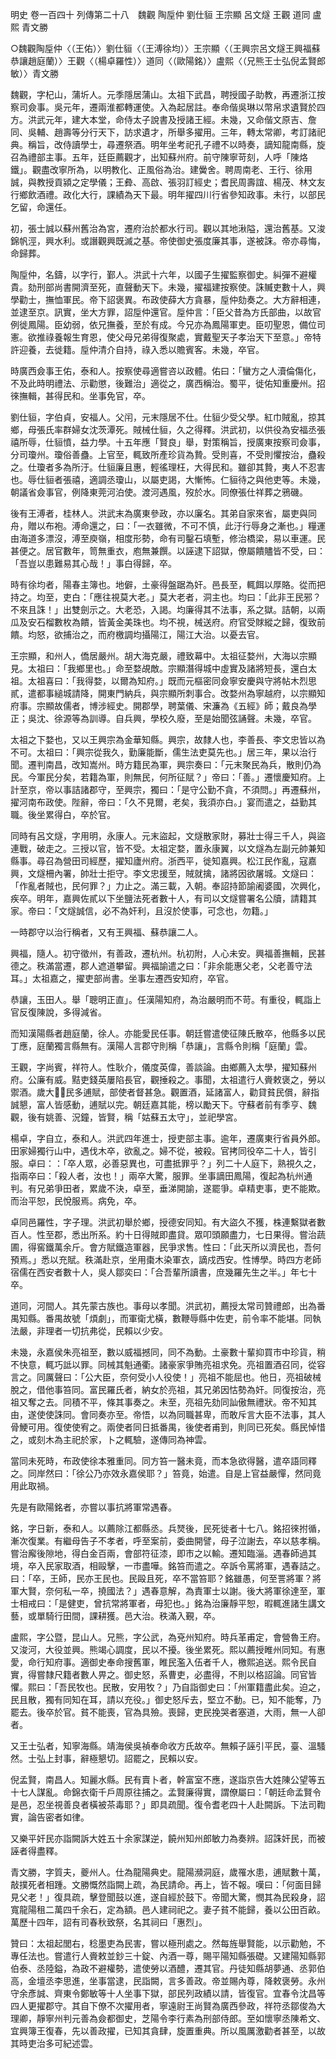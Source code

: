 明史
卷一百四十
列傳第二十八　魏觀 陶垕仲 劉仕貆 王宗顯 呂文燧 王觀 道同 盧熙 青文勝

○魏觀陶垕仲〈（王佑）〉劉仕貆〈（王溥徐均）〉王宗顯〈（王興宗呂文燧王興福蘇恭讓趙庭蘭）〉王觀〈（楊卓羅性）〉道同〈（歐陽銘）〉盧熙〈（兄熊王士弘倪孟賢郎敏）〉青文勝

魏觀，字杞山，蒲圻人。元季隱居蒲山。太祖下武昌，聘授國子助教，再遷浙江按察司僉事。吳元年，遷兩淮都轉運使。入為起居註。奉命偕吳琳以幣帛求遺賢於四方。洪武元年，建大本堂，命侍太子說書及授諸王經。未幾，又命偕文原吉、詹同、吳輔、趙壽等分行天下，訪求遺才，所舉多擢用。三年，轉太常卿，考訂諸祀典。稱旨，改侍讀學士，尋遷祭酒。明年坐考祀孔子禮不以時奏，謫知龍南縣，旋召為禮部主事。五年，廷臣薦觀才，出知蘇州府。前守陳寧苛刻，人呼「陳烙鐵」。觀盡改寧所為，以明教化、正風俗為治。建黌舍。聘周南老、王行、徐用誠，與教授貢潁之定學儀；王彜、高啟、張羽訂經史；耆民周壽誼、楊茂、林文友行鄉飲酒禮。政化大行，課績為天下最。明年擢四川行省參知政事。未行，以部民乞留，命還任。

初，張士誠以蘇州舊治為宮，遷府治於都水行司。觀以其地湫隘，還治舊基。又浚錦帆涇，興水利。或譖觀興既滅之基。帝使御史張度廉其事，遂被誅。帝亦尋悔，命歸葬。

陶垕仲，名鑄，以字行，鄞人。洪武十六年，以國子生擢監察御史。糾彈不避權貴。劾刑部尚書開濟至死，直聲動天下。未幾，擢福建按察使。誅贓吏數十人，興學勸士，撫恤軍民。帝下詔褒異。布政使薛大方貪暴，垕仲劾奏之。大方辭相連，並逮至京。訊實，坐大方罪，詔垕仲還官。垕仲言：「臣父昔為方氏部曲，以故官例徙鳳陽。臣幼弱，依兄撫養，至於有成。今兄亦為鳳陽軍吏。臣叨聖恩，備位司憲。欲推祿養報生育恩，使父母兄弟得復聚處，實戴聖天子孝治天下至意。」帝特許迎養，去徙籍。垕仲清介自持，祿入悉以贍賓客。未幾，卒官。

時廣西僉事王佑，泰和人。按察使尋適嘗咨以政體。佑曰：「蠻方之人瀆倫傷化，不及此時明禮法、示勸懲，後難治」適從之，廣西稱治。蜀平，徙佑知重慶州。招徠撫輯，甚得民和。坐事免官，卒。

劉仕貆，字伯貞，安福人。父闬，元末隱居不仕。仕貆少受父學。紅巾賊亂，掠其鄉，母張氏率群婦女沈茨潭死。賊械仕貆，久之得釋。洪武初，以供役為安福丞張禧所辱，仕貆憤，益力學。十五年應「賢良」舉，對策稱旨，授廣東按察司僉事，分司瓊州。瓊俗善蠱。上官至，輒致所產珍貨為贄。受則喜，不受則懼按治，蠱殺之。仕瓊者多為所汙。仕貆廉且惠，輕徭理枉，大得民和。雖卻其贄，夷人不忍害也。辱仕貆者張禧，適調丞瓊山，以屬吏謁，大慚怖。仁貆待之與他吏等。未幾，朝議省僉事官，例降東莞河泊使。渡河遇風，歿於水。同僚張仕祥葬之鴉磯。

後有王溥者，桂林人。洪武末為廣東參政，亦以廉名。其弟自家來省，屬吏與同舟，贈以布袍。溥命還之，曰：「一衣雖微，不可不慎，此汙行辱身之漸也。」糧運由海道多漂沒，溥至庾嶺，相度形勢，命有司鑿石填塹，修治橋梁，易以車運。民甚便之。居官數年，笥無重衣，庖無兼饌。以誣逮下詔獄，僚屬饋贐皆不受，曰：「吾豈以患難易其心哉！」事白得歸，卒。

時有徐均者，陽春主簿也。地僻，土豪得盤踞為奸。邑長至，輒餌以厚賂。從而把持之。均至，吏白：「應往視莫大老。」莫大老者，洞主也。均曰：「此非王民邪？不來且誅！」出雙劍示之。大老恐，入謁。均廉得其不法事，系之獄。詰朝，以兩瓜及安石榴數枚為饋，皆黃金美珠也。均不視，械送府。府官受賕縱之歸，復致前饋。均怒，欲捕治之，而府檄調均攝陽江，陽江大治。以憂去官。

王宗顯，和州人，僑居嚴州。胡大海克嚴，禮致幕中。太祖征婺州，大海以宗顯見。太祖曰：「我鄉里也。」命至婺覘敵。宗顯潛得城中虛實及諸將短長，還白太祖。太祖喜曰：「我得婺，以爾為知府。」既而元樞密同僉寧安慶與守將帖木烈思貳，遣都事縋城請降，開東門納兵，與宗顯所刺事合。改婺州為寧越府，以宗顯知府事。宗顯故儒者，博涉經史。開郡學，聘葉儀、宋濂為《五經》師；戴良為學正；吳沈、徐源等為訓導。自兵興，學校久廢，至是始聞弦誦聲。未幾，卒官。

太祖之下婺也，又以王興宗為金華知縣。興宗，故隸人也，李善長、李文忠皆以為不可。太祖曰：「興宗從我久，勤廉能斷，儒生法吏莫先也。」居三年，果以治行聞。遷判南昌，改知嵩州。時方籍民為軍，興宗奏曰：「元末聚民為兵，散則仍為民。今軍民分矣，若籍為軍，則無民，何所征賦？」帝曰：「善。」遷懷慶知府。上計至京，帝以事詰諸郡守，至興宗，獨曰：「是守公勤不貪，不須問。」再遷蘇州，擢河南布政使。陛辭，帝曰：「久不見爾，老矣，我須亦白。」宴而遣之，益勤其職。後坐累得白，卒於官。

同時有呂文燧，字用明，永康人。元末盜起，文燧散家財，募壯士得三千人，與盜連戰，破走之。三授以官，皆不受。太祖定婺，置永康翼，以文燧為左副元帥兼知縣事。尋召為營田司經歷，擢知廬州府。浙西平，徙知嘉興。松江民作亂，寇嘉興，文燧柵內署，帥壯士拒守。李文忠援至，賊就擒，諸將因欲屠城。文燧曰：「作亂者賊也，民何罪？」力止之。滿三載，入朝。奉詔持節諭阇婆國，次興化，疾卒。明年，嘉興佐貳以下坐鹽法死者數十人，有司以文燧嘗署名公牘，請籍其家。帝曰：「文燧誠信，必不為奸利，且沒於使事，可念也，勿籍。」

一時郡守以治行稱者，又有王興福、蘇恭讓二人。

興福，隨人。初守徵州，有善政，遷杭州。杭初附，人心未安。興福善撫輯，民甚德之。秩滿當遷，郡人遮道攀留。興福諭遣之曰：「非余能惠父老，父老善守法耳。」太祖嘉之，擢吏部尚書。坐事左遷西安知府，卒官。

恭讓，玉田人。舉「聰明正直」。任漢陽知府，為治嚴明而不苛。有重役，輒詣上官反復陳說，多得減省。

而知漢陽縣者趙庭蘭，徐人。亦能愛民任事。朝廷嘗遣使征陳氏散卒，他縣多以民丁應，庭蘭獨言縣無有。漢陽人言郡守則稱「恭讓」，言縣令則稱「庭蘭」雲。

王觀，字尚賓，祥符人。性耿介，儀度英偉，善談論。由鄉薦入太學，擢知蘇州府。公廉有威。黠吏錢英屢陷長官，觀捶殺之。事聞，太祖遣行人賫敕褒之，勞以禦酒。歲大，民多逋賦，部使者督甚急。觀置酒，延諸富人，勸貸貧民償，辭指誠懇，富人皆感動，逋賦以完。朝廷嘉其能，榜以勵天下。守蘇者前有季亨、魏觀，後有姚善、況鐘，皆賢，稱「姑蘇五太守」，並祀學宮。

楊卓，字自立，泰和人。洪武四年進士，授吏部主事。逾年，遷廣東行省員外郎。田家婦獨行山中，遇伐木卒，欲亂之。婦不從，被殺。官拷同役卒二十人，皆引服。卓曰：：「卒人眾，必善惡異也，可盡抵罪乎？」列二十人庭下，熟視久之，指兩卒曰：「殺人者，汝也！」兩卒大驚，服罪。坐事謫田鳳陽，復起為杭州通判。有兄弟爭田者，累歲不決，卓至，垂涕開諭，遂罷爭。卓精吏事，吏不能欺。而治平恕，民悅服焉。病免，卒。

卓同邑羅性，字子理。洪武初舉於鄉，授德安同知。有大盜久不獲，株連繫獄者數百人。性至郡，悉出所系。約十日得賊即盡貸。眾叩頭願盡力，七日果得。嘗治蔬圃，得窖鐵萬余斤。會方賦鐵造軍器，民爭求售。性曰：「此天所以濟民也，吾何預焉。」悉以充賦。秩滿赴京，坐用棗木染軍衣，謫戍西安。性博學。時四方老師宿儒在西安者數十人，吳人鄒奕曰：「合吾輩所讀書，庶幾羅先生之半。」年七十卒。

道同，河間人。其先蒙古族也。事母以孝聞。洪武初，薦授太常司贊禮郎，出為番禺知縣。番禺故號「煩劇」，而軍衛尤橫，數鞭辱縣中佐吏，前令率不能堪。同執法嚴，非理者一切抗弗從，民賴以少安。

未幾，永嘉侯朱亮祖至，數以威福撼同，同不為動。土豪數十輩抑買市中珍貨，稍不快意，輒巧詆以罪。同械其魁通衢。諸豪家爭賄亮祖求免。亮祖置酒召同，從容言之。同厲聲曰：「公大臣，奈何受小人役使！」亮祖不能屈也。他日，亮祖破械脫之，借他事笞同。富民羅氏者，納女於亮祖，其兄弟因怙勢為奸。同復按治，亮祖又奪之去。同積不平，條其事奏之。未至，亮祖先劾同訕傲無禮狀。帝不知其由，遂使使誅同。會同奏亦至。帝悟，以為同職甚卑，而敢斥言大臣不法事，其人骨鯁可用。復使使宥之。兩使者同日抵番禺，後使者甫到，則同已死矣。縣民悼惜之，或刻木為主祀於家，卜之輒驗，遂傳同為神雲。

當同未死時，布政使徐本雅重同。同方笞一醫未竟，而本急欲得醫，遣卒語同釋之。同岸然曰：「徐公乃亦效永嘉侯耶？」笞竟，始遣。自是上官益嚴憚，然同竟用此取禍。

先是有歐陽銘者，亦嘗以事抗將軍常遇春。

銘，字日新，泰和人。以薦除江都縣丞。兵燹後，民死徙者十七八。銘招徠拊循，漸次復業。有繼母告子不孝者，呼至案前，委曲開譬，母子泣謝去，卒以慈孝稱。嘗治廨後隙地，得白金百兩，會部符征漆，即市之以輸。遷知臨淄。遇春師過其境，卒入民家取酒，相毆擊，一市盡嘩。銘笞而遣之。卒訴令罵將軍，遇春詰之。曰：「卒，王師，民亦王民也。民毆且死，卒不當笞耶？銘雖愚，何至詈將軍？將軍大賢，奈何私一卒，撓國法？」遇春意解，為責軍士以謝。後大將軍徐達至，軍士相戒曰：「是健吏，曾抗常將軍者，毋犯也。」銘為治廉靜平恕，暇輒進諸生講文藝，或單騎行田間，課耕獲。邑大治。秩滿入覲，卒。

盧熙，字公暨，昆山人。兄熊，字公武，為兗州知府。時兵革甫定，會營魯王府。又浚河，大役並興。熊竭心調度，民以不擾。後坐累死。熙以薦授睢州同知。有惠愛，命行知府事。適御史奉命搜舊軍，睢民濫入伍者千人，檄熙追送。熙令民自實，得嘗隸尺籍者數人畀之。御史怒，系曹吏，必盡得，不則以格詔論。同官皆懼。熙曰：「吾民牧也。民散，安用牧？」乃自詣御史曰：「州軍籍盡此矣。迫之，民且散，獨有同知在耳，請以充役。」御史怒斥去，堅立不動。已，知不能奪，乃罷去。後卒於官。貧不能喪，官為具殮。喪歸，吏民挽哭者塞道，大雨，無一人卻者。

又王士弘者，知寧海縣。靖海侯吳禎奉命收方氏故卒。無賴子誣引平民，臺、溫騷然。士弘上封事，辭極懇切。詔罷之，民賴以安。

倪孟賢，南昌人。知麗水縣。民有賣卜者，幹富室不應，遂詣京告大姓陳公望等五十七人謀亂。命錦衣衛千戶周原往捕之。孟賢廉得實，謂僚屬曰：「朝廷命孟賢令是邑，忍坐視善良者橫被茶毒耶？」即具疏聞。復令耆老四十人赴闕訴。下法司鞫實，論告密者如律。

又樂平奸民亦詣闕訴大姓五十余家謀逆，饒州知州郎敏力為奏辨。詔誅奸民，而被誣者得盡釋。

青文勝，字質夫，夔州人。仕為龍陽典史。龍陽瀕洞庭，歲罹水患，逋賦數十萬，敲撲死者相踵。文勝慨然詣闕上疏，為民請命。再上，皆不報。嘆曰：「何面目歸見父老！」復具疏，擊登聞鼓以進，遂自經於鼓下。帝聞大驚，憫其為民殺身，詔寬龍陽租二萬四千余石，定為額。邑人建祠祀之。妻子貧不能歸，養以公田百畝。萬歷十四年，詔有司春秋致祭，名其祠曰「惠烈」。

贊曰：太祖起閭右，稔墨吏為民害，嘗以極刑處之。然每旌舉賢能，以示勸勉，不專任法也。嘗遣行人賫敕並鈔三十錠、內酒一尊，賜平陽知縣張礎。又建陽知縣郭伯泰、丞陸鎰，為政不避權勢，遣使勞以酒醴，遷其官。丹徒知縣胡夢通、丞郭伯高，金壇丞李思進，坐事當逮，民詣闕，言多善政。帝並賜內尊，降敕褒勞。永州守余彥誠、齊東令鄭敏等十人坐事下獄，部民列政績以請，皆復官。宜春令沈昌等四人更擢郡守。其自下僚不次擢用者，寧遠尉王尚賢為廣西參政，祥符丞鄒俊為大理卿，靜寧州判元善為僉都御史，芝陽令李行素為刑部侍郎。至如懷寧丞陳希文、宜興簿王復春，先以善政擢，已知其貪肆，旋置重典。所以風厲激勸者甚至，以故其時吏治多可紀述雲。